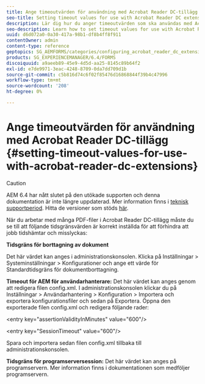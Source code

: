 ```yaml
---
title: Ange timeoutvärden för användning med Acrobat Reader DC-tillägg
seo-title: Setting timeout values for use with Acrobat Reader DC extensions
description: Lär dig hur du anger timeoutvärden som ska användas med Acrobat Reader DC-tillägg.
seo-description: Learn how to set timeout values for use with Acrobat Reader DC extensions.
uuid: d6d072a0-0a30-417a-98b1-df8b4ff8f911
contentOwner: admin
content-type: reference
geptopics: SG_AEMFORMS/categories/configuring_acrobat_reader_dc_extensions
products: SG_EXPERIENCEMANAGER/6.4/FORMS
discoiquuid: a9aeeb89-45e9-4d5d-aa25-8145c89b64f2
exl-id: e7de9971-3eac-4248-8709-0da7dd709d1b
source-git-commit: c5b816d74c6f02f85476d16868844f39b4c47996
workflow-type: tm+mt
source-wordcount: '208'
ht-degree: 0%

---
```


# Ange timeoutvärden för användning med Acrobat Reader DC-tillägg  {#setting-timeout-values-for-use-with-acrobat-reader-dc-extensions}

>[!CAUTION]
>
>AEM 6.4 har nått slutet på den utökade supporten och denna dokumentation är inte längre uppdaterad. Mer information finns i [teknisk supportperiod](https://helpx.adobe.com/support/programs/eol-matrix.html). Hitta de versioner som stöds [här](https://experienceleague.adobe.com/docs/).

När du arbetar med många PDF-filer i Acrobat Reader DC-tillägg måste du se till att följande tidsgränsvärden är korrekt inställda för att förhindra att jobb tidshämtar och misslyckas:

**Tidsgräns för borttagning av dokument**

Det här värdet kan anges i administrationskonsolen. Klicka på Inställningar > Systeminställningar > Konfigurationer och ange ett värde för Standardtidsgräns för dokumentborttagning.

**Timeout för AEM för användarhanterare:** Det här värdet kan anges genom att redigera filen config.xml. I administrationskonsolen klickar du på Inställningar > Användarhantering > Konfiguration > Importera och exportera konfigurationsfiler och sedan på Exportera. Öppna den exporterade filen config.xml och redigera följande rader:

&lt;entry key=&quot;assertionValidityInMinutes&quot; value=&quot;600&quot;/>

&lt;entry key=&quot;SessionTimeout&quot; value=&quot;600&quot;/>

Spara och importera sedan filen config.xml tillbaka till administrationskonsolen.

**Tidsgräns för programserversession:** Det här värdet kan anges på programservern. Mer information finns i dokumentationen som medföljer programservern.
